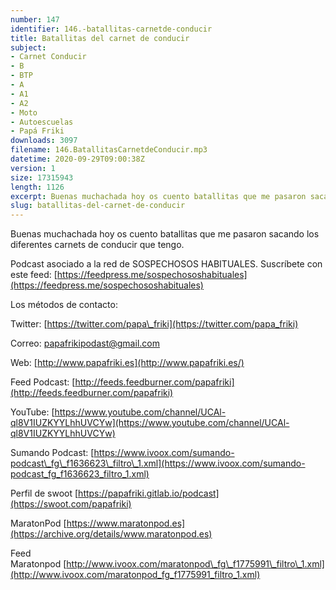 ```yaml
---
number: 147
identifier: 146.-batallitas-carnetde-conducir
title: Batallitas del carnet de conducir
subject:
- Carnet Conducir
- B
- BTP
- A
- A1
- A2
- Moto
- Autoescuelas
- Papá Friki
downloads: 3097
filename: 146.BatallitasCarnetdeConducir.mp3
datetime: 2020-09-29T09:00:38Z
version: 1
size: 17315943
length: 1126
excerpt: Buenas muchachada hoy os cuento batallitas que me pasaron sacando los diferentes carnets de conducir que tengo.
slug: batallitas-del-carnet-de-conducir
---
```

Buenas muchachada hoy os cuento batallitas que me pasaron sacando los diferentes carnets de conducir que tengo.

Podcast asociado a la red de SOSPECHOSOS HABITUALES. Suscríbete con este feed: [https://feedpress.me/sospechososhabituales](https://feedpress.me/sospechososhabituales)

Los métodos de contacto:

Twitter: [https://twitter.com/papa\_friki](https://twitter.com/papa_friki)

Correo: [papafrikipodast@gmail.com](https://archive.org/details/papafrikipodast@gmail.com)

Web: [http://www.papafriki.es](http://www.papafriki.es/)

Feed Podcast: [http://feeds.feedburner.com/papafriki](http://feeds.feedburner.com/papafriki)

YouTube: [https://www.youtube.com/channel/UCAl-ql8V1IUZKYYLhhUVCYw](https://www.youtube.com/channel/UCAl-ql8V1IUZKYYLhhUVCYw)

Sumando Podcast: [https://www.ivoox.com/sumando-podcast\_fg\_f1636623\_filtro\_1.xml](https://www.ivoox.com/sumando-podcast_fg_f1636623_filtro_1.xml)

Perfil de swoot [https://papafriki.gitlab.io/podcast](https://swoot.com/papafriki)

MaratonPod [https://www.maratonpod.es](https://archive.org/details/www.maratonpod.es)

Feed Maratonpod [http://www.ivoox.com/maratonpod\_fg\_f1775991\_filtro\_1.xml](http://www.ivoox.com/maratonpod_fg_f1775991_filtro_1.xml)